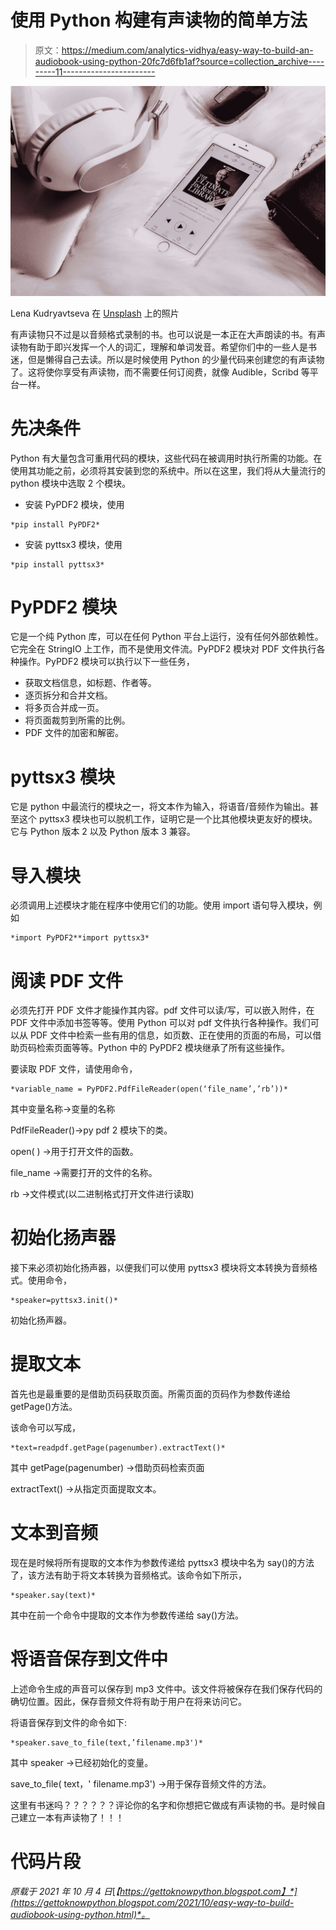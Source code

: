 # 使用 Python 构建有声读物的简单方法

> 原文：<https://medium.com/analytics-vidhya/easy-way-to-build-an-audiobook-using-python-20fc7d6fb1af?source=collection_archive---------11----------------------->

![](img/498e103daa7b666187f0bdf3f8ea8543.png)

Lena Kudryavtseva 在 [Unsplash](https://unsplash.com/s/photos/audiobook?utm_source=unsplash&utm_medium=referral&utm_content=creditCopyText) 上的照片

有声读物只不过是以音频格式录制的书。也可以说是一本正在大声朗读的书。有声读物有助于即兴发挥一个人的词汇，理解和单词发音。希望你们中的一些人是书迷，但是懒得自己去读。所以是时候使用 Python 的少量代码来创建您的有声读物了。这将使你享受有声读物，而不需要任何订阅费，就像 Audible，Scribd 等平台一样。

# 先决条件

Python 有大量包含可重用代码的模块，这些代码在被调用时执行所需的功能。在使用其功能之前，必须将其安装到您的系统中。所以在这里，我们将从大量流行的 python 模块中选取 2 个模块。

*   安装 PyPDF2 模块，使用

```
*pip install PyPDF2*
```

*   安装 pyttsx3 模块，使用

```
*pip install pyttsx3*
```

# PyPDF2 模块

它是一个纯 Python 库，可以在任何 Python 平台上运行，没有任何外部依赖性。它完全在 StringIO 上工作，而不是使用文件流。PyPDF2 模块对 PDF 文件执行各种操作。PyPDF2 模块可以执行以下一些任务，

*   获取文档信息，如标题、作者等。
*   逐页拆分和合并文档。
*   将多页合并成一页。
*   将页面裁剪到所需的比例。
*   PDF 文件的加密和解密。

# pyttsx3 模块

它是 python 中最流行的模块之一，将文本作为输入，将语音/音频作为输出。甚至这个 pyttsx3 模块也可以脱机工作，证明它是一个比其他模块更友好的模块。它与 Python 版本 2 以及 Python 版本 3 兼容。

# 导入模块

必须调用上述模块才能在程序中使用它们的功能。使用 import 语句导入模块，例如

```
*import PyPDF2**import pyttsx3*
```

# 阅读 PDF 文件

必须先打开 PDF 文件才能操作其内容。pdf 文件可以读/写，可以嵌入附件，在 PDF 文件中添加书签等等。使用 Python 可以对 pdf 文件执行各种操作。我们可以从 PDF 文件中检索一些有用的信息，如页数、正在使用的页面的布局，可以借助页码检索页面等等。Python 中的 PyPDF2 模块继承了所有这些操作。

要读取 PDF 文件，请使用命令，

```
*variable_name = PyPDF2.PdfFileReader(open(‘file_name’,’rb’))*
```

其中变量名称→变量的名称

PdfFileReader()→py pdf 2 模块下的类。

open( ) →用于打开文件的函数。

file_name →需要打开的文件的名称。

rb →文件模式(以二进制格式打开文件进行读取)

# 初始化扬声器

接下来必须初始化扬声器，以便我们可以使用 pyttsx3 模块将文本转换为音频格式。使用命令，

```
*speaker=pyttsx3.init()*
```

初始化扬声器。

# 提取文本

首先也是最重要的是借助页码获取页面。所需页面的页码作为参数传递给 getPage()方法。

该命令可以写成，

```
*text=readpdf.getPage(pagenumber).extractText()*
```

其中 getPage(pagenumber) →借助页码检索页面

extractText() →从指定页面提取文本。

# 文本到音频

现在是时候将所有提取的文本作为参数传递给 pyttsx3 模块中名为 say()的方法了，该方法有助于将文本转换为音频格式。该命令如下所示，

```
*speaker.say(text)*
```

其中在前一个命令中提取的文本作为参数传递给 say()方法。

# 将语音保存到文件中

上述命令生成的声音可以保存到 mp3 文件中。该文件将被保存在我们保存代码的确切位置。因此，保存音频文件将有助于用户在将来访问它。

将语音保存到文件的命令如下:

```
*speaker.save_to_file(text,’filename.mp3')*
```

其中 speaker →已经初始化的变量。

save_to_file( text，' filename.mp3') →用于保存音频文件的方法。

这里有书迷吗？？？？？？评论你的名字和你想把它做成有声读物的书。是时候自己建立一本有声读物了！！！

# 代码片段

*原载于 2021 年 10 月 4 日*[*【https://gettoknowpython.blogspot.com】*](https://gettoknowpython.blogspot.com/2021/10/easy-way-to-build-audiobook-using-python.html)*。*